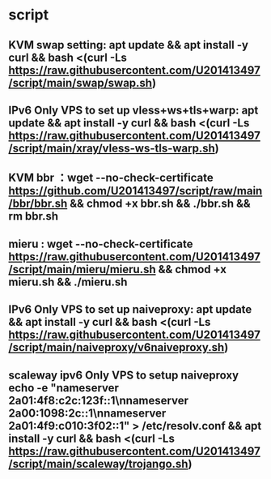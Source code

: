 # script
## KVM swap setting: apt update && apt install -y curl && bash <(curl -Ls https://raw.githubusercontent.com/U201413497/script/main/swap/swap.sh)
## IPv6 Only VPS to set up vless+ws+tls+warp: apt update && apt install -y curl && bash <(curl -Ls https://raw.githubusercontent.com/U201413497/script/main/xray/vless-ws-tls-warp.sh)
## KVM bbr ：wget --no-check-certificate https://github.com/U201413497/script/raw/main/bbr/bbr.sh && chmod +x bbr.sh && ./bbr.sh && rm bbr.sh
## mieru : wget --no-check-certificate https://raw.githubusercontent.com/U201413497/script/main/mieru/mieru.sh && chmod +x mieru.sh && ./mieru.sh
## IPv6 Only VPS to set up naiveproxy: apt update && apt install -y curl && bash <(curl -Ls https://raw.githubusercontent.com/U201413497/script/main/naiveproxy/v6naiveproxy.sh)
## scaleway ipv6 Only VPS to setup naiveproxy echo -e "nameserver 2a01:4f8:c2c:123f::1\nnameserver 2a00:1098:2c::1\nnameserver 2a01:4f9:c010:3f02::1" > /etc/resolv.conf && apt install -y curl && bash <(curl -Ls https://raw.githubusercontent.com/U201413497/script/main/scaleway/trojango.sh)
